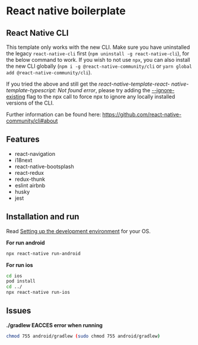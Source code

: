 # React native boilerplate

## React Native CLI

This template only works with the new CLI. Make sure you have uninstalled the legacy `react-native-cli` first (`npm uninstall -g react-native-cli`), for the below command to work. If you wish to not use `npx`, you can also install the new CLI globally (`npm i -g @react-native-community/cli` or `yarn global add @react-native-community/cli`).

If you tried the above and still get the *react-native-template-react- native-template-typescript: Not found error*, please try adding the [--ignore-existing](https://github.com/npm/npx#description) flag to the npx call to force npx to ignore any locally installed versions of the CLI.


Further information can be found here: https://github.com/react-native-community/cli#about

## Features

- react-navigation
- i18next
- react-native-bootsplash
- react-redux
- redux-thunk
- eslint airbnb
- husky
- jest

## Installation and run

Read [Setting up the development environment](https://nodejs.org/) for your OS.

**For run android**

```sh
npx react-native run-android
```

**For run ios**

```sh
cd ios
pod install
cd ../
npx react-native run-ios
```

## Issues

**./gradlew EACCES error when running**
```sh
chmod 755 android/gradlew (sudo chmod 755 android/gradlew)
```
